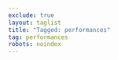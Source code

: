 ```yaml
---
exclude: true
layout: taglist
title: "Tagged: performances"
tag: performances
robots: noindex
---
```

